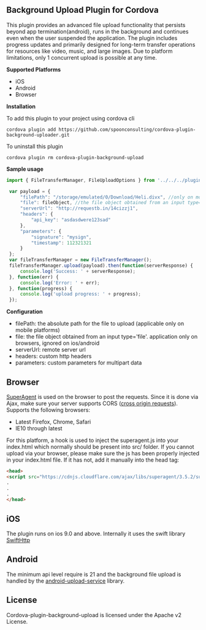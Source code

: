 
## Background Upload Plugin for Cordova

This plugin provides an advanced file upload functionality that persists beyond app termination(android), runs in the background and continues even when the user suspended the application. The plugin includes progress updates and primarily designed for long-term transfer operations for resources like video, music, and large images. Due to platform limitations, only 1 concurrent upload is possible at any time.

**Supported Platforms**
- iOS
- Android
- Browser


**Installation**

To add this plugin to your project using cordova cli
```
cordova plugin add https://github.com/spoonconsulting/cordova-plugin-background-uploader.git
```

To uninstall this plugin
```
cordova plugin rm cordova-plugin-background-upload
```

**Sample usage**

```javascript
import { FileTransferManager, FileUploadOptions } from '../../../plugins/cordova-plugin-background-upload';

 var payload = {
     "filePath": "/storage/emulated/0/Download/Heli.divx", //only on mobile
     "file": fileObject, //the file object obtained from an input type='file'. application only on browsers
     "serverUrl": "http://requestb.in/14cizzj1",
     "headers": {
         "api_key": "asdasdwere123sad"
     },
     "parameters": {
         "signature": "mysign",
         "timestamp": 112321321
     }
 };
 var fileTransferManager = new FileTransferManager();
 fileTransferManager.upload(payload).then(function(serverResponse) {
     console.log('Success: ' + serverResponse);
 }, function(err) {
     console.log('Error: ' + err);
 }, function(progress) {
     console.log('upload progress: ' + progress);
 });

```

**Configuration** 
 * filePath: the absolute path for the file to upload (applicable only on mobile platforms)
 * file:  the file object obtained from an input type='file'. application only on browsers, ignored on ios/android
 * serverUrl: remote server url
 * headers: custom http headers
 * parameters: custom parameters for multipart data


## Browser
[SuperAgent](https://github.com/visionmedia/superagent) is used on the browser to post the requests. Since it is done via Ajax, make sure your server supports CORS ([cross origin requests](https://developer.mozilla.org/en-US/docs/Web/HTTP/Access_control_CORS)).
Supports the following browsers:

- Latest Firefox, Chrome, Safari
- IE10 through latest

For this platform, a hook is used to inject the superagent.js into your index.html which normally should be present into src/ folder.
If you cannot upload via your browser, please make sure the js has been properly injected in your index.html file. If it has not, add it manually into the head tag:

```html
<head>
<script src="https://cdnjs.cloudflare.com/ajax/libs/superagent/3.5.2/superagent.js"></script>
.
.
.
</head>
```
 ## iOS
The plugin runs on ios 9.0 and above. Internally it uses the swift library [SwiftHttp](https://github.com/daltoniam/SwiftHTTP)

## Android
The minimum api level require is 21 and the background file upload is handled by the [android-upload-service](https://github.com/gotev/android-upload-service) library.

## License
Cordova-plugin-background-upload is licensed under the Apache v2 License.
